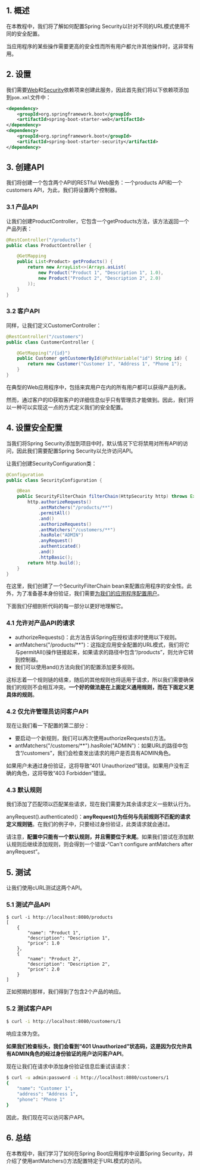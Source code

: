 ## 1. 概述

在本教程中，我们将了解如何配置Spring Security以针对不同的URL模式使用不同的安全配置。

当应用程序的某些操作需要更高的安全性而所有用户都允许其他操作时，这非常有用。

## 2. 设置

我们需要[Web](https://mvnrepository.com/artifact/org.springframework.boot/spring-boot-starter-web)和[Security](https://mvnrepository.com/artifact/org.springframework.boot/spring-boot-starter-security)依赖项来创建此服务，因此首先我们将以下依赖项添加到`pom.xml`文件中：

```xml
<dependency>
    <groupId>org.springframework.boot</groupId>
    <artifactId>spring-boot-starter-web</artifactId>
</dependency>
<dependency> 
    <groupId>org.springframework.boot</groupId> 
    <artifactId>spring-boot-starter-security</artifactId> 
</dependency> 
```

## 3. 创建API

我们将创建一个包含两个API的RESTful Web服务：一个products API和一个customers API，为此，我们将设置两个控制器。

### 3.1 产品API

让我们创建ProductController，它包含一个getProducts方法，该方法返回一个产品列表：

```java
@RestController("/products")
public class ProductController {

	@GetMapping
	public List<Product> getProducts() {
		return new ArrayList<>(Arrays.asList(
			new Product("Product 1", "Description 1", 1.0),
			new Product("Product 2", "Description 2", 2.0)
		));
	}
}
```

### 3.2 客户API

同样，让我们定义CustomerController： 

```java
@RestController("/customers")
public class CustomerController {

	@GetMapping("/{id}")
	public Customer getCustomerById(@PathVariable("id") String id) {
		return new Customer("Customer 1", "Address 1", "Phone 1");
	}
}
```

在典型的Web应用程序中，包括来宾用户在内的所有用户都可以获得产品列表。

然而，通过客户的ID获取客户的详细信息似乎只有管理员才能做到。因此，我们将以一种可以实现这一点的方式定义我们的安全配置。

## 4. 设置安全配置

当我们将Spring Security添加到项目中时，默认情况下它将禁用对所有API的访问，因此我们需要配置Spring Security以允许访问API。

让我们创建SecurityConfiguration类：

```java
@Configuration
public class SecurityConfiguration {

	@Bean
	public SecurityFilterChain filterChain(HttpSecurity http) throws Exception {
		http.authorizeRequests()
			.antMatchers("/products/**")
			.permitAll()
			.and()
			.authorizeRequests()
			.antMatchers("/customers/**")
			.hasRole("ADMIN")
			.anyRequest()
			.authenticated()
			.and()
			.httpBasic();
		return http.build();
	}
}
```

在这里，我们创建了一个SecurityFilterChain bean来配置应用程序的安全性。此外，为了准备基本身份验证，我们需要[为我们的应用程序配置用户](https://www.baeldung.com/java-config-spring-security)。

下面我们仔细剖析代码的每一部分以更好地理解它。

### 4.1 允许对产品API的请求

-   authorizeRequests()：此方法告诉Spring在授权请求时使用以下规则。
-   antMatchers("/products/**")：这指定应用安全配置的URL模式，我们将它与permitAll()操作链接起来，如果请求的路径中包含“/products”，则允许它转到控制器。
-   我们可以使用and()方法向我们的配置添加更多规则。

这标志着一个规则链的结束，随后的其他规则也将适用于请求，所以我们需要确保我们的规则不会相互冲突。**一个好的做法是在上面定义通用规则，而在下面定义更具体的规则**。

### 4.2 仅允许管理员访问客户API

现在让我们看一下配置的第二部分：

-   要启动一个新规则，我们可以再次使用authorizeRequests()方法。
-   antMatchers("/customers/**").hasRole("ADMIN")：如果URL的路径中包含“/customers”，我们会检查发出请求的用户是否具有ADMIN角色。

如果用户未通过身份验证，这将导致“401 Unauthorized”错误。如果用户没有正确的角色，这将导致“403 Forbidden”错误。

### 4.3 默认规则

我们添加了匹配项以匹配某些请求，现在我们需要为其余请求定义一些默认行为。

anyRequest().authenticated()：**anyRequest()为任何与先前规则不匹配的请求定义规则链**。在我们的例子中，只要经过身份验证，此类请求就会通过。

请注意，**配置中只能有一个默认规则，并且需要位于末尾**。如果我们尝试在添加默认规则后继续添加规则，则会得到一个错误-“Can't configure antMatchers after anyRequest”。

## 5. 测试

让我们使用cURL测试这两个API。

### 5.1 测试产品API

```shell
$ curl -i http://localhost:8080/products
[
  	{
    	"name": "Product 1",
    	"description": "Description 1",
    	"price": 1.0
  	},
  	{
   		"name": "Product 2",
    	"description": "Description 2",
    	"price": 2.0
  	}
]
```

正如预期的那样，我们得到了包含2个产品的响应。

### 5.2 测试客户API

```bash
$ curl -i http://localhost:8080/customers/1
```

响应主体为空。

**如果我们检查标头，我们会看到“401 Unauthorized”状态码，这是因为仅允许具有ADMIN角色的经过身份验证的用户访问客户API**。

现在让我们在请求中添加身份验证信息后重试该请求：

```bash
$ curl -u admin:password -i http://localhost:8080/customers/1 
{
  	"name": "Customer 1",
  	"address": "Address 1",
  	"phone": "Phone 1"
}
```

因此，我们现在可以访问客户API。

## 6. 总结

在本教程中，我们学习了如何在Spring Boot应用程序中设置Spring Security，并介绍了使用antMatchers()方法配置特定于URL模式的访问。